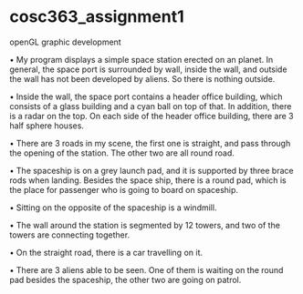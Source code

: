# cosc363_assignment1
openGL graphic development


• My program displays a simple space station erected on an planet.
In general, the space port is surrounded by wall, inside the wall, and outside the wall has not
been developed by aliens. So there is nothing outside.

• Inside the wall, the space port contains a header office building, which consists of a glass
building and a cyan ball on top of that. In addition, there is a radar on the top. On each side
of the header office building, there are 3 half sphere houses.

• There are 3 roads in my scene, the first one is straight, and pass through the opening of the
station. The other two are all round road.

• The spaceship is on a grey launch pad, and it is supported by three brace rods when landing.
Besides the space ship, there is a round pad, which is the place for passenger who is going to
board on spaceship.

• Sitting on the opposite of the spaceship is a windmill.

• The wall around the station is segmented by 12 towers, and two of the towers are connecting
together.

• On the straight road, there is a car travelling on it.

• There are 3 aliens able to be seen. One of them is waiting on the round pad besides the
spaceship, the other two are going on patrol.
